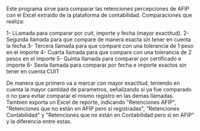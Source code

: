 Este programa sirve para comparar las retenciones percepciones de AFIP con el Excel extraido de la plataforma de contabilidad. Comparaciones que realiza:

1- LLamada para comparar por cuit, importe y fecha (mayor exactitud).
2- Segunda llamada para que compare de manera exacta sin tener en cuenta la fecha
3- Tercera llamada para que compare con una tolerancia de 1 peso en el importe
4- Cuarta llamada para que compare con una tolerancia de 2 pesos en el importe
5- Quinta llamada para comparar por certificado e importe 
6- Sexta llamada para comparar por fecha e importe exactos sin tener en cuenta CUIT        

De manera que primero va a marcar con mayor exactitud, teniendo en cuenta la mayor cantidad de parametros, señalizando si ya fue comparado o no para evitar comparar el mismo registro
en las demas llamadas. Tambien exporta un Excel de reporte, indicando "Retenciones AFIP", "Retenciones que no están en AFIP pero sí registradas", "Retenciones Contabilidad" y "Retenciones 
que no están en Contabilidad pero sí en AFIP" y la diferencia entre estas. 
